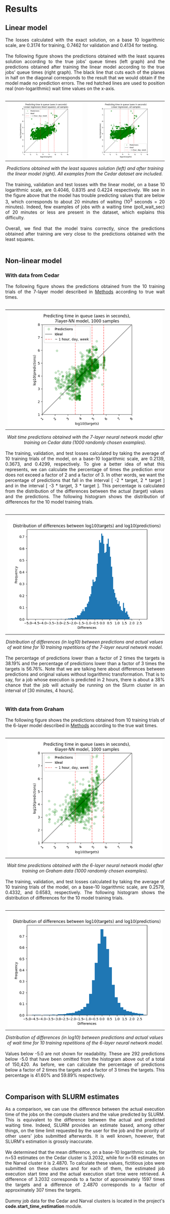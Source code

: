 # Results


## Linear model

<div style="text-align: justify">The losses calculated with the exact solution, on a base 10 logarithmic scale, are 0.3174 for training, 0.7462 for validation and 0.4134 for testing. 
<br></br>
The following figure shows the predictions obtained with the least squares solution according to the true jobs’ queue times (left graph) and the predictions obtained after training the linear model according to the true jobs’ queue times (right graph). The black line that cuts each of the planes in half on the diagonal corresponds to the result that we would obtain if the model made no prediction errors. The red hatched lines are used to position real (non-logarithmic) wait time values on the x-axis.
<br></br>
<div align="center">
 <table>
  <tr>
   <td><img src="../results/plots/predictions_plot_all_lstsqr.png">
   </td>
   <td><img src="../results/plots/predictions_plot_all_linear.png">
   </td>
  </tr>
 </table>
 <i>Predictions obtained with the least squares solution (left) and after training the linear model (right). All examples from the Cedar dataset are included.
 </i>
</div>
<br>
The training, validation and test losses with the linear model, on a base 10 logarithmic scale, are 0.4046, 0.8315 and 0.4224 respectively. We see in the figure above that the model has trouble predicting values ​​that are below 3, which corresponds to about 20 minutes of waiting (10<sup>3</sup> seconds = 20 minutes). Indeed, few examples of jobs with a waiting time (poll_wait_sec) of 20 minutes or less are present in the dataset, which explains this difficulty. 
<br></br>
Overall, we find that the model trains correctly, since the predictions obtained after training are very close to the predictions obtained with the least squares.
<br></br>
</div>

## Non-linear model


### With data from Cedar

<div style="text-align: justify">The following figure shows the predictions obtained from the 10 training trials of the 7-layer model described in <a href="docs/1_Methods.md"> Methods</a> according to true wait times.
<br></br>
<div align="center">
 <table>
  <tr>
   <td><img src="../results/plots/predictions_plot_1000_7NN.png">
   </td>
  </tr>
 </table>
 <i>Wait time predictions obtained with the 7-layer neural network model after training on Cedar data (1000 randomly chosen examples).
 </i>
</div>
<br>
The training, validation, and test losses calculated by taking the average of 10 training trials of the model, on a base-10 logarithmic scale, are 0.2139, 0.3673, and 0.4299, respectively. To give a better idea of ​​what this represents, we can calculate the percentage of times the prediction error does not exceed a factor of 2 and a factor of 3. In other words, we want the percentage of predictions that fall in the interval [ -2 * target, 2 * target ] and in the interval [ -3 * target, 3 * target ]. This percentage is calculated from the distribution of the differences between the actual (target) values ​​and the predictions. The following histogram shows the distribution of differences for the 10 model training trials.
<br><br>
<div align="center">
 <table>
  <tr>
   <td><img src="../results/plots/error_distribution_7NN.png">
   </td>
  </tr>
 </table>
 <i>Distribution of differences (in log10) between predictions and actual values ​​of wait time for 10 training repetitions of the 7-layer neural network model.
 </i>
</div>
<br>
The percentage of predictions lower than a factor of 2 times the targets is 38.19% and the percentage of predictions lower than a factor of 3 times the targets is 56.76%. Note that we are talking here about differences between predictions and original values ​​without logarithmic transformation. That is to say, for a job whose execution is predicted in 2 hours, there is about a 38% chance that the job will actually be running on the Slurm cluster in an interval of [30 minutes, 4 hours].
<br><br>
</div>

### With data from Graham

<div style="text-align: justify">The following figure shows the predictions obtained from 10 training trials of the 6-layer model described in <a href="docs/1_Methods.md"> Methods</a> according to the true wait times.
<br><br>
<div align="center">
 <table>
  <tr>
   <td><img src="../results/plots/predictions_plot_1000_6NN.png">
   </td>
  </tr>
 </table>
 <i>Wait time predictions obtained with the 6-layer neural network model after training on Graham data (1000 randomly chosen examples).
 </i>
</div>
<br>
The training, validation, and test losses calculated by taking the average of 10 training trials of the model, on a base-10 logarithmic scale, are 0.2579, 0.4332, and 0.6583, respectively. The following histogram shows the distribution of differences for the 10 model training trials.
<br><br>
<div align="center">
 <table>
  <tr>
   <td><img src="../results/plots/error_distribution_6NN.png">
   </td>
  </tr>
 </table>
 <i>Distribution of differences (in log10) between predictions and actual values ​​of wait time for 10 training repetitions of the 6-layer neural network model.
 </i>
</div>
<br>
Values ​​below -5.0 are not shown for readability. These are 292 predictions below -5.0 that have been omitted from the histogram above out of a total of 150,420. As before, we can calculate the percentage of predictions below a factor of 2 times the targets and a factor of 3 times the targets. This percentage is 41.60% and 59.89% respectively.
<br><br>
</div>

## Comparison with SLURM estimates

<div style="text-align: justify">As a comparison, we can use the difference between the actual execution time of the jobs on the compute clusters and the value predicted by SLURM. This is equivalent to the difference between the actual and predicted waiting time. Indeed, SLURM provides an estimate based, among other things, on the time limit requested by the user for the job and the priority of other users’ jobs submitted afterwards. It is well known, however, that SLURM's estimation is grossly inaccurate.
<br></br>
We determined that the mean difference, on a base-10 logarithmic scale, for n=53 estimates on the Cedar cluster is 3.2032, while for n=58 estimates on the Narval cluster it is 2.4870. To calculate these values, fictitious jobs were submitted on these clusters and for each of them, the estimated job execution start time and the actual execution start time were retrieved. A difference of 3.2032 corresponds to a factor of approximately 1597 times the targets and a difference of 2.4870 corresponds to a factor of approximately 307 times the targets.
<br></br>
Dummy job data for the Cedar and Narval clusters is located in the project's <b>code.start_time_estimation</b> module.
</div>